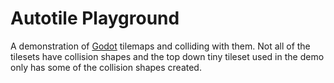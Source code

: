 # Autotile Playground

A demonstration of [Godot](https://godotengine.org/) tilemaps and colliding with them.  Not all of the tilesets
have collision shapes and the top down tiny tileset used in the demo only has
some of the collision shapes created.
